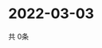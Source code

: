 # 2022-03-03
  共 0条

  <!-- BEGIN -->
  <!-- 最后更新时间Thu Mar 03 2022 14:06:46 GMT+0000 (Coordinated Universal Time) -->
  
  <!-- END -->
  
  